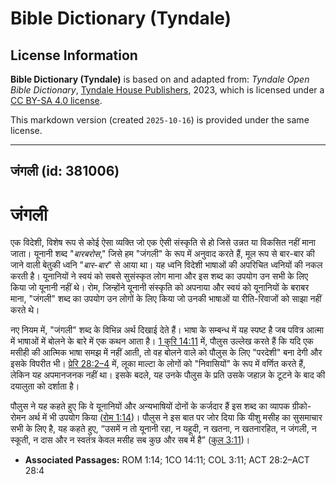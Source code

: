 # Bible Dictionary (Tyndale)

## License Information

**Bible Dictionary (Tyndale)** is based on and adapted from: _Tyndale Open Bible Dictionary_, [Tyndale House Publishers](https://tyndaleopenresources.com/), 2023, which is licensed under a [CC BY-SA 4.0 license](https://creativecommons.org/licenses/by-sa/4.0/legalcode.en).

This markdown version (created `2025-10-16`) is provided under the same license.



--------------------------------

## जंगली (id: 381006)

जंगली
=====

एक विदेशी, विशेष रूप से कोई ऐसा व्यक्ति जो एक ऐसी संस्कृति से हो जिसे उन्नत या विकसित नहीं माना जाता। यूनानी शब्द "*बारबरोस*," जिसे हम "जंगली" के रूप में अनुवाद करते हैं, मूल रूप से बार\-बार की जाने वाली बेतुकी ध्वनि "*बार\-बार*" से आया था। यह ध्वनि विदेशी भाषाओं की अपरिचित ध्वनियों की नकल करती है। यूनानियों ने स्वयं को सबसे सुसंस्कृत लोग माना और इस शब्द का उपयोग उन सभी के लिए किया जो यूनानी नहीं थे। रोम, जिन्होंने यूनानी संस्कृति को अपनाया और स्वयं को यूनानियों के बराबर माना, "जंगली" शब्द का उपयोग उन लोगों के लिए किया जो उनकी भाषाओं या रीति\-रिवाजों को साझा नहीं करते थे।

नए नियम में, "जंगली" शब्द के विभिन्न अर्थ दिखाई देते हैं। भाषा के सम्बन्ध में यह स्पष्ट है जब पवित्र आत्मा में भाषाओं में बोलने के बारे में एक कथन आता है। [1 कुरि 14:11](https://ref.ly/1Cor14:11) में, पौलुस उल्लेख करते हैं कि यदि एक मसीही की आत्मिक भाषा समझ में नहीं आती, तो वह बोलने वाले को पौलुस के लिए "परदेशी" बना देगी और इसके विपरीत भी। [प्रेरि 28:2–4](https://ref.ly/Acts28:2-Acts28:4) में, लूका माल्टा के लोगों को "निवासियों" के रूप में वर्णित करते हैं, लेकिन यह अपमानजनक नहीं था। इसके बदले, यह उनके पौलुस के प्रति उसके जहाज़ के टूटने के बाद की दयालुता को दर्शाता है।

पौलुस ने यह कहते हुए कि वे यूनानियों और अन्यभाषियों दोनों के कर्जदार हैं इस शब्द का व्यापक ग्रीको\-रोमन अर्थ में भी उपयोग किया ([रोम 1:14](https://ref.ly/Rom1:14))। पौलुस ने इस बात पर जोर दिया कि यीशु मसीह का सुसमाचार सभी के लिए है, यह कहते हुए, “उसमें न तो यूनानी रहा, न यहूदी, न खतना, न खतनारहित, न जंगली, न स्कूती, न दास और न स्वतंत्र केवल मसीह सब कुछ और सब में है” ([कुल 3:11](https://ref.ly/Col3:11))।

* **Associated Passages:** ROM 1:14; 1CO 14:11; COL 3:11; ACT 28:2–ACT 28:4

